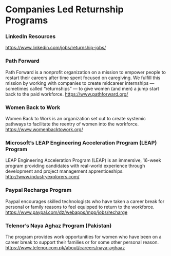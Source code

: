# Companies Led Returnship Programs 

### LinkedIn Resources
https://www.linkedin.com/jobs/returnship-jobs/

### Path Forward
Path Forward is a nonprofit organization on a mission to empower people to restart their careers after time spent focused on caregiving. 
We fulfill this mission by working with companies to create midcareer internships — sometimes called “returnships” — to give women (and men) a jump start back to the paid workforce. 
https://www.pathforward.org/

### Women Back to Work
Women Back to Work is an organization set out to create systemic pathways to facilitate the reentry of women into the workforce.
https://www.womenbacktowork.org/

### Microsoft’s LEAP Engineering Acceleration Program (LEAP) Program
LEAP Engineering Acceleration Program (LEAP) is an immersive, 16-week program providing candidates with real-world experience through development and project management apprenticeships.
http://www.industryexplorers.com/

### Paypal Recharge Program
Paypal encourages skilled technologists who have taken a career break for personal or family reasons to feel equipped to return to the workforce. 
https://www.paypal.com/dz/webapps/mpp/jobs/recharge

### Telenor’s Naya Aghaz Program (Pakistan)
The program provides work opportunities for women who have been on a career break to support their families or for some other personal reason.
https://www.telenor.com.pk/about/careers/naya-aghaaz 
